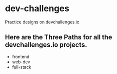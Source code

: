 # dev-challenges

Practice designs on devchallenges.io

## Here are the Three Paths for all the devchallenges.io projects.

- frontend
- web-dev
- full-stack
